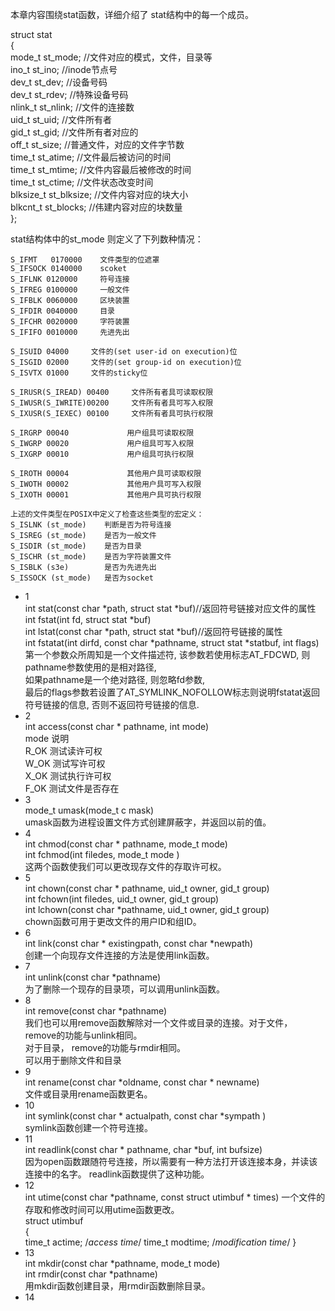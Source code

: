 本章内容围绕stat函数，详细介绍了 stat结构中的每一个成员。 

struct stat  
{  
  mode_t     st_mode;       //文件对应的模式，文件，目录等  
  ino_t      st_ino;        //inode节点号  
  dev_t      st_dev;        //设备号码  
  dev_t      st_rdev;       //特殊设备号码  
  nlink_t    st_nlink;      //文件的连接数  
  uid_t      st_uid;        //文件所有者  
  gid_t      st_gid;        //文件所有者对应的  
  off_t      st_size;       //普通文件，对应的文件字节数  
  time_t     st_atime;      //文件最后被访问的时间  
  time_t     st_mtime;      //文件内容最后被修改的时间  
  time_t     st_ctime;      //文件状态改变时间  
  blksize_t  st_blksize;    //文件内容对应的块大小  
  blkcnt_t   st_blocks;     //伟建内容对应的块数量  
};  

stat结构体中的st_mode 则定义了下列数种情况：

    S_IFMT   0170000    文件类型的位遮罩
    S_IFSOCK 0140000    scoket
    S_IFLNK 0120000     符号连接
    S_IFREG 0100000     一般文件
    S_IFBLK 0060000     区块装置
    S_IFDIR 0040000     目录
    S_IFCHR 0020000     字符装置
    S_IFIFO 0010000     先进先出
    
    S_ISUID 04000     文件的(set user-id on execution)位
    S_ISGID 02000     文件的(set group-id on execution)位
    S_ISVTX 01000     文件的sticky位

    S_IRUSR(S_IREAD) 00400     文件所有者具可读取权限
    S_IWUSR(S_IWRITE)00200     文件所有者具可写入权限
    S_IXUSR(S_IEXEC) 00100     文件所有者具可执行权限

    S_IRGRP 00040             用户组具可读取权限
    S_IWGRP 00020             用户组具可写入权限
    S_IXGRP 00010             用户组具可执行权限

    S_IROTH 00004             其他用户具可读取权限
    S_IWOTH 00002             其他用户具可写入权限
    S_IXOTH 00001             其他用户具可执行权限

    上述的文件类型在POSIX中定义了检查这些类型的宏定义：
    S_ISLNK (st_mode)    判断是否为符号连接
    S_ISREG (st_mode)    是否为一般文件
    S_ISDIR (st_mode)    是否为目录
    S_ISCHR (st_mode)    是否为字符装置文件
    S_ISBLK (s3e)        是否为先进先出
    S_ISSOCK (st_mode)   是否为socket

* 1  
int stat(const char *path, struct stat *buf)//返回符号链接对应文件的属性  
int fstat(int fd, struct stat *buf)  
int lstat(const char *path, struct stat *buf)//返回符号链接的属性  
int fstatat(int dirfd, const char *pathname, struct stat *statbuf, int flags)  
第一个参数众所周知是一个文件描述符, 该参数若使用标志AT_FDCWD, 则pathname参数使用的是相对路径,  
如果pathname是一个绝对路径, 则忽略fd参数,   
最后的flags参数若设置了AT_SYMLINK_NOFOLLOW标志则说明fstatat返回符号链接的信息, 否则不返回符号链接的信息.  
* 2  
int access(const char * pathname, int mode)  
mode 说明  
R_OK 测试读许可权  
W_OK 测试写许可权  
X_OK 测试执行许可权  
F_OK 测试文件是否存在  
* 3  
mode_t umask(mode_t c mask)  
umask函数为进程设置文件方式创建屏蔽字，并返回以前的值。 
* 4  
int chmod(const char * pathname, mode_t mode)  
int fchmod(int filedes, mode_t mode )  
这两个函数使我们可以更改现存文件的存取许可权。 
* 5  
int chown(const char * pathname, uid_t owner, gid_t group)  
int fchown(int filedes, uid_t owner, gid_t group)  
int lchown(const char *pathname, uid_t owner, gid_t group)  
chown函数可用于更改文件的用户ID和组ID。
* 6  
int link(const char * existingpath, const char *newpath)  
创建一个向现存文件连接的方法是使用link函数。 
* 7  
int unlink(const char *pathname)  
为了删除一个现存的目录项，可以调用unlink函数。  
* 8  
int remove(const char *pathname)  
我们也可以用remove函数解除对一个文件或目录的连接。对于文件， remove的功能与unlink相同。  
对于目录， remove的功能与rmdir相同。  
可以用于删除文件和目录
* 9  
int rename(const char *oldname, const char * newname)  
文件或目录用rename函数更名。  
* 10  
int symlink(const char * actualpath, const char *sympath )  
symlink函数创建一个符号连接。  
* 11  
int readlink(const char * pathname, char *buf, int bufsize)  
因为open函数跟随符号连接，所以需要有一种方法打开该连接本身，并读该连接中的名字。
readlink函数提供了这种功能。  
* 12  
int utime(const char *pathname, const struct utimbuf * times)
一个文件的存取和修改时间可以用utime函数更改。  
struct utimbuf   
{  
time_t actime; /*access time*/
time_t modtime; /*modification time*/
}  
* 13  
int mkdir(const char *pathname, mode_t mode)  
int rmdir(const char *pathname)  
用mkdir函数创建目录，用rmdir函数删除目录。  
* 14  

